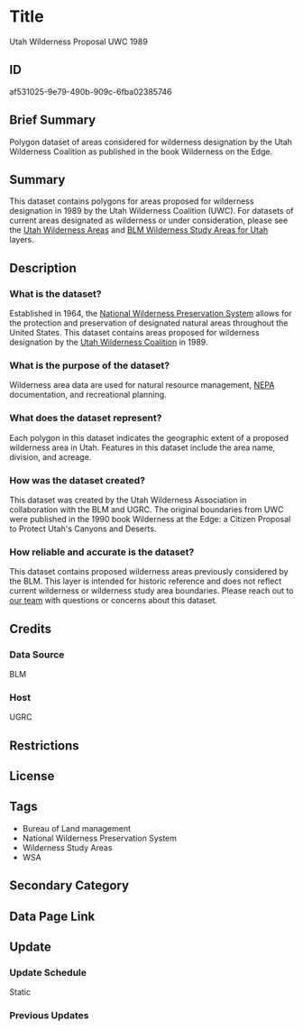 # Title

Utah Wilderness Proposal UWC 1989

## ID

af531025-9e79-490b-909c-6fba02385746

## Brief Summary

Polygon dataset of areas considered for wilderness designation by the Utah Wilderness Coalition as published in the book Wilderness on the Edge.

## Summary

This dataset contains polygons for areas proposed for wilderness designation in 1989 by the Utah Wilderness Coalition (UWC). For datasets of current areas designated as wilderness or under consideration, please see the [Utah Wilderness Areas](https://gis.utah.gov/products/sgid/boundaries/wilderness/) and [BLM Wilderness Study Areas for Utah](https://gis.utah.gov/products/sgid/boundaries/blm-wilderness-study-areas/) layers.

## Description

### What is the dataset?

Established in 1964, the [National Wilderness Preservation System](https://www.wilderness.org/articles/article/national-wilderness-preservation-system) allows for the protection and preservation of designated natural areas throughout the United States. This dataset contains areas proposed for wilderness designation by the [Utah Wilderness Coalition](https://protectwildutah.org/) in 1989.

### What is the purpose of the dataset?

Wilderness area data are used for natural resource management, [NEPA](https://www.epa.gov/nepa) documentation, and recreational planning.

### What does the dataset represent?

Each polygon in this dataset indicates the geographic extent of a proposed wilderness area in Utah. Features in this dataset include the area name, division, and acreage.

### How was the dataset created?

This dataset was created by the Utah Wilderness Association in collaboration with the BLM and UGRC. The original boundaries from UWC were published in the 1990 book Wilderness at the Edge: a Citizen Proposal to Protect Utah's Canyons and Deserts.

### How reliable and accurate is the dataset?

This dataset contains proposed wilderness areas previously considered by the BLM. This layer is intended for historic reference and does not reflect current wilderness or wilderness study area boundaries. Please reach out to [our team](https://gis.utah.gov/contact/) with questions or concerns about this dataset.

## Credits

### Data Source

BLM

### Host

UGRC

## Restrictions

## License

## Tags

- Bureau of Land management
- National Wilderness Preservation System
- Wilderness Study Areas
- WSA

## Secondary Category

## Data Page Link

## Update

### Update Schedule

Static

### Previous Updates
